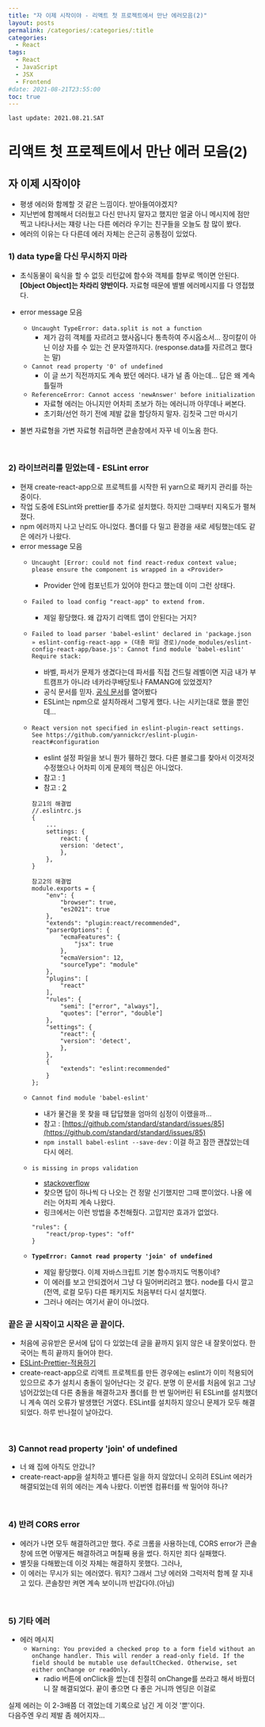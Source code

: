 ```yaml
---
title: "자 이제 시작이야 - 리액트 첫 프로젝트에서 만난 에러모음(2)"
layout: posts
permalink: /categories/:categories/:title
categories:
  - React
tags:
  - React
  - JavaScript
  - JSX
  - Frontend
#date: 2021-08-21T23:55:00
toc: true
---
```

`last update: 2021.08.21.SAT`

# 리액트 첫 프로젝트에서 만난 에러 모음(2)    

## 자 이제 시작이야  

- 평생 에러와 함께할 것 같은 느낌이다. 받아들여야겠지?  
- 지난번에 함께해서 더러웠고 다신 만나지 말자고 했지만 얼굴 아니 메시지에 점만 찍고 나타나서는 쟤랑 나는 다른 에러라 우기는 친구들을 오늘도 참 많이 봤다.  
- 에러의 이유는 다 다른데 에러 자체는 은근히 공통점이 있었다.   


### 1) data type을 다신 무시하지 마라  

- 초식동물이 육식을 할 수 없듯 리턴값에 함수와 객체를 함부로 멕이면 안된다.   
**[Object Object]는 차라리 양반이다.** 자료형 때문에 별별 에러메시지를 다 영접했다.  
- error message 모음  
    - `Uncaught TypeError: data.split is not a function`  
        - 제가 감히 객체를 자르려고 했사옵니다 통촉하여 주시옵소서... 장미칼이 아닌 이상 자를 수 있는 건 문자열까지다. (response.data를 자르려고 했다는 말)   
    - `Cannot read property '0' of undefined`  
        - 이 글 쓰기 직전까지도 계속 봤던 에러다. 내가 널 좀 아는데... 답은 왜 계속 틀릴까  
    - `ReferenceError: Cannot access 'newAnswer' before initialization`  
        - 자료형 에러는 아니지만 어차피 초보가 하는 에러니까 아무데나 써본다.  
        - 초기화/선언 하기 전에 제발 값을 할당하지 말자. 김칫국 그만 마시기  



- 불변 자료형을 가변 자료형 취급하면 콘솔창에서 자꾸 네 이노옴 한다.   

<br/>

### 2) 라이브러리를 믿었는데 - ESLint error  

- 현재 create-react-app으로 프로젝트를 시작한 뒤 yarn으로 패키지 관리를 하는 중이다.  
- 작업 도중에 ESLint와 prettier를 추가로 설치했다. 하지만 그때부터 지옥도가 펼쳐졌다.  
- npm 에러까지 나고 난리도 아니었다. 폴더를 다 밀고 환경을 새로 세팅했는데도 같은 에러가 나왔다.  
- error message 모음  
    - `Uncaught [Error: could not find react-redux context value; please ensure the component is wrapped in a <Provider>`  
        - Provider 안에 컴포넌트가 있어야 한다고 했는데 이미 그런 상태다.  
    - `Failed to load config "react-app" to extend from.`  
        - 제일 황당했다. 왜 갑자기 리액트 앱이 안된다는 거지?  
    - `Failed to load parser 'babel-eslint' declared in 'package.json » eslint-config-react-app » (대충 파일 경로)/node_modules/eslint-config-react-app/base.js': Cannot find module 'babel-eslint' Require stack:`  
        - 바벨, 파서가 문제가 생겼다는데 파서를 직접 건드릴 레벨이면 지금 내가 부트캠프가 아니라 네카라쿠배당토나 FAMANG에 있었겠지?  
        - 공식 문서를 믿자. [공식 문서](https://eslint.org/docs/user-guide/getting-started)를 열어봤다 
        - ESLint는 npm으로 설치하래서 그렇게 했다. 나는 시키는대로 했을 뿐인데...
    - `React version not specified in eslint-plugin-react settings. See https://github.com/yannickcr/eslint-plugin-react#configuration`  
        - eslint 설정 파일을 보니 뭔가 휑하긴 했다. 다른 블로그를 찾아서 이것저것 수정했으나 어차피 이게 문제의 핵심은 아니었다.  
        - 참고 : [1](https://blog.kwonmory.com/tip/react-version-not-specified-in-eslint-plugin-react-settings/)
        - 참고 : [2](https://www.python2.net/questions-1298078.htm)
        ```
        참고1의 해결법
        //.eslintrc.js
        {
            ...
            settings: {
                react: {
                version: 'detect',
                },
            },
        }
        ```
        ```
        참고2의 해결법
        module.exports = {
            "env": {
                "browser": true,
                "es2021": true
            },
            "extends": "plugin:react/recommended",
            "parserOptions": {
                "ecmaFeatures": {
                    "jsx": true
                },
                "ecmaVersion": 12,
                "sourceType": "module"
            },
            "plugins": [
                "react"
            ],
            "rules": {
                "semi": ["error", "always"],
                "quotes": ["error", "double"]
            },
            "settings": {
                "react": {
                "version": 'detect',
                },
            },
            {
                "extends": "eslint:recommended"
            }
        };
        ```
    - `Cannot find module 'babel-eslint'`  
        - 내가 물건을 못 찾을 때 답답했을 엄마의 심정이 이랬을까...  
        - 참고 : [https://github.com/standard/standard/issues/85](https://github.com/standard/standard/issues/85)
        - `npm install babel-eslint --save-dev` : 이걸 하고 잠깐 괜찮았는데 다시 에러.  
    - `is missing in props validation`  
        - [stackoverflow](https://stackoverflow.com/questions/38684925/react-eslint-error-missing-in-props-validation)   
        - 찾으면 답이 하나씩 다 나오는 건 정말 신기했지만 그때 뿐이었다. 나올 에러는 어차피 계속 나왔다.  
        - 링크에서는 이런 방법을 추천해줬다. 고맙지만 효과가 없었다.  
        ```
        "rules": {
            "react/prop-types": "off"
        }
        ```
    
    - **`TypeError: Cannot read property 'join' of undefined`**
        - 제일 황당했다. 이제 자바스크립트 기본 함수까지도 먹통이네?  
        - 이 에러를 보고 안되겠어서 그냥 다 밀어버리려고 했다. node를 다시 깔고(전역, 로컬 모두) 다른 패키지도 처음부터 다시 설치했다.  
        - 그러나 에러는 여기서 끝이 아니었다.  


### 끝은 곧 시작이고 시작은 곧 끝이다. 

- 처음에 공유받은 문서에 답이 다 있었는데 글을 끝까지 읽지 않은 내 잘못이었다. 한국어는 특히 끝까지 들어야 한다. 
- [ESLint-Prettier-적용하기](https://velog.io/@recordboy/ESLint-Prettier-적용하기)
- create-react-app으로 리액트 프로젝트를 만든 경우에는 eslint가 이미 적용되어 있으므로 추가 설치시 충돌이 일어난다는 것 같다. 분명 이 문서를 처음에 읽고 그냥 넘어갔었는데 다른 충돌을 해결하고자 폴더를 한 번 밀어버린 뒤 ESLint를 설치했더니 계속 여러 오류가 발생했던 거였다. ESLint를 설치하지 않으니 문제가 모두 해결되었다. 하루 반나절이 날아갔다.   


<br/>


### 3) Cannot read property 'join' of undefined

- 너 왜 집에 아직도 안갔니?  
- create-react-app을 설치하고 별다른 일을 하지 않았더니 오히려 ESLint 에러가 해결되었는데 위의 에러는 계속 나왔다. 이번엔 컴퓨터를 싹 밀어야 하나?  

<br />

### 4) 반려 CORS error 

- 에러가 나면 모두 해결하려고만 했다. 
  주로 크롬을 사용하는데, CORS error가 콘솔창에 뜨면 어떻게든 해결하려고 며칠째 용을 썼다. 
  하지만 죄다 실패했다.
- 별짓을 다해봤는데 이것 자체는 해결하지 못했다. 그러나,
- 이 에러는 무시가 되는 에러였다. 뭐지? 그래서 그냥 에러와 그럭저럭 함께 잘 지내고 있다. 콘솔창만 켜면 계속 보이니까 반갑다야.(아님)

<br />

### 5) 기타 에러 
- 에러 메시지 
    - `Warning: You provided a checked prop to a form field without an onChange handler. This will render a read-only field. If the field should be mutable use defaultChecked. Otherwise, set either onChange or readOnly.`  
        - radio 버튼에 onClick을 썼는데 친절히 onChange를 쓰라고 해서 바꿨더니 잘 해결되었다. 끝이 좋으면 다 좋은 거니까 엔딩은 이걸로   



실제 에러는 이 2-3배쯤 더 겪었는데 기록으로 남긴 게 이것 '뿐'이다.  
다음주엔 우리 제발 좀 헤어지자...    